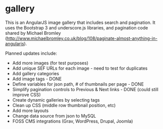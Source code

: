 # gallery
This is an AngularJS image gallery that includes search and pagination. It uses the Bootstrap 3 and underscore.js libraries, and pagination code shared by Michael Bromley (http://www.michaelbromley.co.uk/blog/108/paginate-almost-anything-in-angularjs).

Planned updates include:
 * Add more images (for test purposes)
 * Add unique SEF URLs for each image - need to test for duplicates
 * Add gallery categories
 * Add image tags - DONE
 * Define variables for json path, # of thumbnails per page - DONE
 * Simplify pagination controls to Previous & Next links - DONE (could still improve CSS)
 * Create dynamic galleries by selecting tags
 * Clean up CSS (middle row thumbnail position, etc)
 * Add more layouts
 * Change data source from json to MySQL
 * FOSS CMS integrations (Grav, WordPress, Drupal, Joomla)


